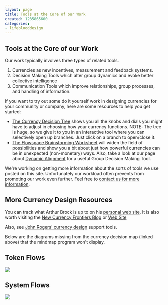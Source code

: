 ```yaml
---
layout: page
title: Tools at the Core of our Work
created: 1235865600
categories:
- lifeblooddesign
---
```

## Tools at the Core of our Work

Our work typically involves three types of related tools.

1. Currencies as new incentives, measurement and feedback systems.
2. Decision Making Tools which alter group dynamics and evoke better collective intelligence
3. Communication Tools which improve relationships, group processes, and handling of information.

If you want to try out some do it yourself work in designing currencies for your community or company, here are some resources to help you get started:

- [The Currency Decision Tree](http://lifeblooddesign.com/currencymap) shows you all the knobs and dials you might have to adjust in choosing how your currency functions. NOTE: The tree is huge, so we give it to you in an interactive tool where you can selectively open up branches. Just click on a branch to open/close it.
- [The Flowspace Brainstorming Worksheet](http://targetedcurrencies.net/files/targetedcurrencies/Flowspace%20Brainstorming%20Worksheet.doc) will widen the field of possibilities and show you a bit about just how powerful currencies can be in unexpected (non-monetary) ways.
Also, take a look at our page about [Dynamic Alignment](http://lifeblooddesign.com/content/dynamic-alignment-collaborative-decision-making-tool) for a useful Group Decision Making Tool.

We're working on getting more information about the sorts of tools we use posted on this site.  Unfortunately our workload often prevents from promoting our work even further.  Feel free to [contact us for more information](http://lifeblooddesign.com/contact).

## More Currency Design Resources

You can track what Arthur Brock is up to on his [personal web site](http://artbrock.com/). It is also worth visiting the [New Currency Frontiers Blog](http://blog.newcurrencyfrontiers.com/) or [Web Site](http://www.newcurrencyfrontiers.com/)

Also, see [John Rogers' currency design](http://www.valueforpeople.co.uk/files/V4PFirstStepsPDF.pdf) support tools.

Below are the diagrams missing from the currency decision map (linked above) that the mindmap program won't display.

## Token Flows

![](/images/2019/09/Currency_Life_Cycle.png)

## System Flows

![](/images/2019/09/Currency_System_Life_Cycle.png)
